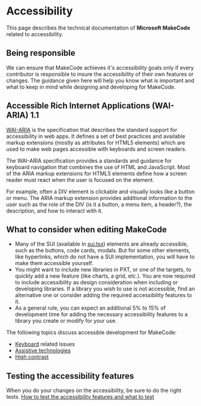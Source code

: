 # Accessibility

This page describes the technical documentation of **Microsoft MakeCode** related to accessibility.

## Being responsible

We can ensure that MakeCode achieves it's accessibility goals only if every contributor is responsible to insure the accessibility of their own features or changes. The guidance given here will help you know what is important and what to keep in mind while designing and developing for MakeCode.

## Accessible Rich Internet Applications (WAI-ARIA) 1.1

[WAI-ARIA](http://www.w3.org/TR/wai-aria-1.1/) is the specification that describes the standard support for accessibility in web apps. It defines a set of best practices and available markup extensions (mostly as attributes for HTML5 elements) which are used to make web pages accessible with keyboards and screen readers.

The WAI-ARIA specification provides a standards and guidance for keyboard navigation that combines the use of HTML and JavaScript. Most of the ARIA markup extensions for HTML5 elements define how a screen reader must react when the user is focused on the element.

For example, often a DIV element is clickable and visually looks like a button or menu. The ARIA markup extension provides additional information to the user such as the role of the DIV (is it a button, a menu item, a header?), the description, and how to interact with it.

## What to consider when editing MakeCode

* Many of the SUI (available in [sui.tsx](https://github.com/Microsoft/pxt/blob/master/webapp/src/sui.tsx)) elements are already accessible, such as the buttons, code cards, modals. But for some other elements, like hyperlinks, which do not have a SUI implementation, you will have to make them accessible yourself.
* You might want to include new libraries in PXT, or one of the targets, to quickly add a new feature (like charts, a grid, etc.). You are now required to include accessibility as design consideration when including or developing libraries. If a library you wish to use is not accessible, find an alternative one or consider adding the required accessibility features to it.
* As a general rule, you can expect an additional 5% to 15% of development time for adding the necessary accessibility features to a library you create or modify for your use.

The following topics discuss accessible development for MakeCode:

* [Keyboard](/develop/accessibility/accessibility-keyboard) related issues
* [Assistive technologies](/develop/accessibility/accessibility-screen-reader)
* [High contrast](/develop/accessibility/accessibility-high-contrast)

## Testing the accessibility features

When you do your changes on the accessibility, be sure to do the right tests.
[How to test the accessibility features and what to test](/develop/accessibility/accessibility-testing)